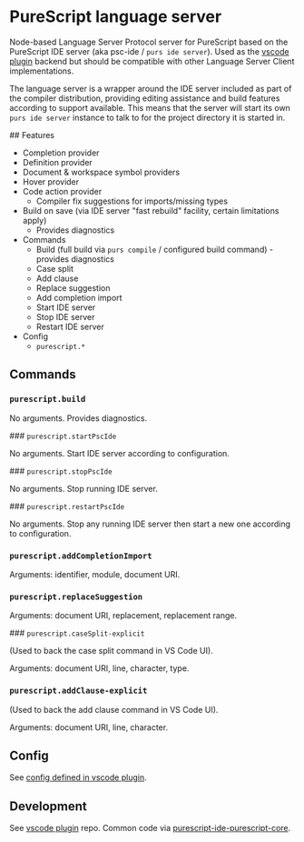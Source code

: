 # PureScript language server

Node-based Language Server Protocol server for PureScript based on the PureScript IDE server
(aka psc-ide / `purs ide server`). Used as the [vscode plugin](https://github.com/nwolverson/vscode-ide-purescript)
backend but should be compatible with other Language Server Client implementations.

The language server is a wrapper around the IDE server included as part of the compiler distribution,
providing editing assistance and build features according to support available. This means that
the server will start its own `purs ide server` instance to talk to for the project directory it is started
in.

## Features

- Completion provider
- Definition provider
- Document & workspace symbol providers
- Hover provider
- Code action provider 
  - Compiler fix suggestions for imports/missing types
- Build on save (via IDE server "fast rebuild" facility, certain limitations apply)
  - Provides diagnostics
- Commands
  - Build (full build via `purs compile` / configured build command) - provides diagnostics
  - Case split
  - Add clause
  - Replace suggestion
  - Add completion import
  - Start IDE server
  - Stop IDE server
  - Restart IDE server
- Config
  - `purescript.*`

## Commands

### `purescript.build`

No arguments. Provides diagnostics.

### `purescript.startPscIde`

No arguments. Start IDE server according to configuration.

### `purescript.stopPscIde`

No arguments. Stop running IDE server.

### `purescript.restartPscIde`

No arguments. Stop any running IDE server then start a new one according to configuration.

### `purescript.addCompletionImport`

Arguments: identifier, module, document URI.

### `purescript.replaceSuggestion`

Arguments: document URI, replacement, replacement range.

### `purescript.caseSplit-explicit`

(Used to back the case split command in VS Code UI).

Arguments: document URI, line, character, type.

### `purescript.addClause-explicit`

(Used to back the add clause command in VS Code UI).

Arguments: document URI, line, character.

## Config

See [config defined in vscode plugin](https://github.com/nwolverson/vscode-ide-purescript/blob/master/package.json).

## Development

See [vscode plugin](https://github.com/nwolverson/vscode-ide-purescript) repo. Common code via
[purescript-ide-purescript-core](https://github.com/nwolverson/purescript-ide-purescript-core).